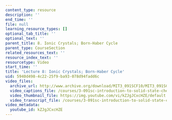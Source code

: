 ```yaml
---
content_type: resource
description: ''
end_time: ''
file: null
learning_resource_types: []
optional_tab_title: ''
optional_text: ''
parent_title: 8. Ionic Crystals; Born-Haber Cycle
parent_type: CourseSection
related_resources_text: ''
resource_index_text: ''
resourcetype: Video
start_time: ''
title: 'Lecture 8: Ionic Crystals; Born-Haber Cycle'
uid: 5940d498-4c22-25f9-ba93-078d94fadd6c
video_files:
  archive_url: http://www.archive.org/download/MIT3_091SCF10/MIT3_091SCF10lec08_300k.mp4
  video_captions_file: /courses/3-091sc-introduction-to-solid-state-chemistry-fall-2010/5f68a71c3b37549f9ba92805ba74e766_kZJgJCxcHZE.vtt
  video_thumbnail_file: https://img.youtube.com/vi/kZJgJCxcHZE/default.jpg
  video_transcript_file: /courses/3-091sc-introduction-to-solid-state-chemistry-fall-2010/9e2c0f40f7a4d805aca8fd1f8034b6d8_kZJgJCxcHZE.pdf
video_metadata:
  youtube_id: kZJgJCxcHZE
---
```

